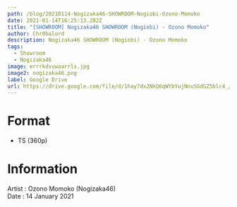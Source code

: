 ```yaml
---
path: /blog/20210114-Nogizaka46-SHOWROOM-Nogiobi-Ozono-Momoko
date: 2021-01-14T16:25:13.202Z
title: "[SHOWROOM] Nogizaka46 SHOWROOM (Nogiobi) - Ozono Momoko"
author: Chr0balord
description: Nogizaka46 SHOWROOM (Nogiobi) - Ozono Momoko
tags:
  - Showroom
  - Nogizaka46
image: errrkdvuwaarrls.jpg
image2: nogizaka46.png
label: Google Drive
url: https://drive.google.com/file/d/1hay7dx2NkQ6qWYbYujNnuSGdGZ5blc4_/view?usp=sharing
---
```

# Format

* TS (360p)

# Information

Artist : Ozono Momoko (Nogizaka46) \
Date : 14 January 2021